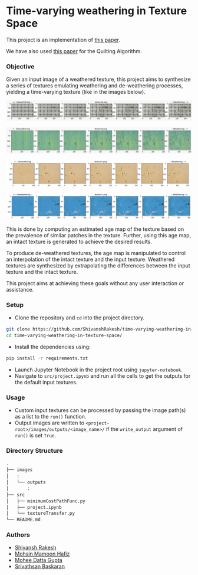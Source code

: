# Time-varying weathering in Texture Space

This project is an implementation of [this paper](https://www.cs.tau.ac.il/~dcor/articles/2016/TW.pdf).

We have also used [this paper](https://people.eecs.berkeley.edu/~efros/research/quilting/quilting.pdf) for the Quilting Algorithm.

### Objective

Given an input image of a weathered texture, this project aims to synthesize a series of textures emulating weathering and de-weathering processes, yielding a time-varying texture (like in the images below).

![](/images/example.png)

![](/images/example2.png)

![](/images/example3.png)

![](/images/example4.png)

This is done by computing an estimated age map of the texture based on the prevalence of similar patches in the texture. Further, using this age map, an intact texture is generated to achieve the desired results. 

To produce de-weathered textures, the age map is manipulated to control an interpolation of the intact texture and the input texture. Weathered textures are synthesized by extrapolating the differences between the input texture and the intact texture.

This project aims at achieving these goals without any user interaction or assistance.

### Setup

- Clone the repository and `cd` into the project directory.
```bash
git clone https://github.com/ShivanshRakesh/time-varying-weathering-in-texture-space.git
cd time-varying-weathering-in-texture-space/
```
- Install the dependencies using:
```bash
pip install -r requirements.txt
```
- Launch Jupyter Notebook in the project root using `jupyter-notebook`.
- Navigate to `src/project.ipynb` and run all the cells to get the outputs for the default input textures.

### Usage

- Custom input textures can be processed by passing the image path(s) as a list to the `run()` function.
- Output images are written to `<project-root>/images/outputs/<image_name>/` if the `write_output` argument of `run()` is set `True`.

### Directory Structure
``` bash
.
├── images
│   :
│   └── outputs
│       :
├── src
│   ├── minimumCostPathFunc.py
│   ├── project.ipynb
│   └── textureTransfer.py
└── README.md
```

### Authors
- [Shivansh Rakesh](https://github.com/ShivanshRakesh)
- [Mohsin Mamoon Hafiz](https://github.com/MohsinMamoon)
- [Mohee Datta Gupta](https://github.com/MoheeDG23)
- [Srivathsan Baskaran](https://github.com/Srivathsan01)
